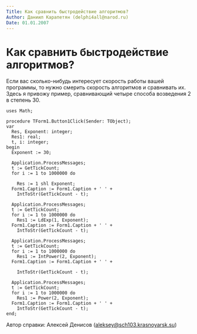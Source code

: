 ```yaml
---
Title: Как сравнить быстродействие алгоритмов?
Author: Даниил Карапетян (delphi4all@narod.ru)
Date: 01.01.2007
---
```



Как сравнить быстродействие алгоритмов?
=======================================

Если вас сколько-нибудь интересует скорость работы вашей программы, то
нужно смерить скорость алгоритмов и сравнивать их. Здесь я привожу
пример, сравнивающий четыре способа возведения 2 в степень 30.

    uses Math;
     
    procedure TForm1.Button1Click(Sender: TObject);
    var
      Res, Exponent: integer;
      Res1: real;
      t, i: integer;
    begin
      Exponent := 30;
     
      Application.ProcessMessages;
      t := GetTickCount;
      for i := 1 to 1000000 do
     
        Res := 1 shl Exponent;
      Form1.Caption := Form1.Caption + ' ' +
        IntToStr(GetTickCount - t);
     
      Application.ProcessMessages;
      t := GetTickCount;
      for i := 1 to 1000000 do
        Res1 := LdExp(1, Exponent);
      Form1.Caption := Form1.Caption + ' ' +
        IntToStr(GetTickCount - t);
     
      Application.ProcessMessages;
      t := GetTickCount;
      for i := 1 to 1000000 do
        Res1 := IntPower(2, Exponent);
      Form1.Caption := Form1.Caption + ' ' +
     
        IntToStr(GetTickCount - t);
     
      Application.ProcessMessages;
      t := GetTickCount;
      for i := 1 to 1000000 do
        Res1 := Power(2, Exponent);
      Form1.Caption := Form1.Caption + ' ' +
        IntToStr(GetTickCount - t);
    end;

Автор справки: Алексей Денисов (aleksey@sch103.krasnoyarsk.su)
